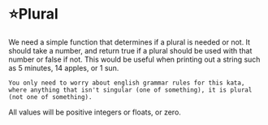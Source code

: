 # :star:Plural

We need a simple function that determines if a plural is needed or not. It should take a number, and return true if a plural should be used with that number or false if not. This would be useful when printing out a string such as 5 minutes, 14 apples, or 1 sun.

    You only need to worry about english grammar rules for this kata, where anything that isn't singular (one of something), it is plural (not one of something).

All values will be positive integers or floats, or zero.

